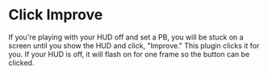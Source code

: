 # Click Improve

If you're playing with your HUD off and set a PB, you will be stuck on a screen until you show the HUD and click, "Improve." This plugin clicks it for you. If your HUD is off, it will flash on for one frame so the button can be clicked.